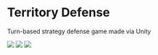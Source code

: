 # Territory Defense
Turn-based strategy defense game made via Unity

<img src="https://static.wixstatic.com/media/fe31da_d8bdf2f3272549de84baea54935eb7c1~mv2.png/v1/fill/w_469,h_294,al_c,q_85,usm_0.66_1.00_0.01/TD_PNG.webp" />

<img src="https://static.wixstatic.com/media/fe31da_6ca1f21904db46baad4b049dbdc5b7ef~mv2.png/v1/fill/w_350,h_218,al_c,q_85,usm_0.66_1.00_0.01/stats_PNG.webp"/>

<img src="https://static.wixstatic.com/media/fe31da_bab5482adb2a4fe39a7573d96e33442d~mv2.png/v1/fill/w_351,h_218,al_c,q_85,usm_0.66_1.00_0.01/stat2_PNG.webp"/>
